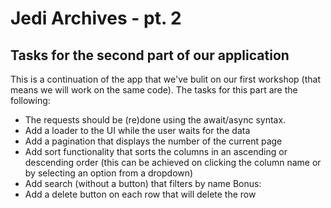 # Jedi Archives - pt. 2

## Tasks for the second part of our application

This is a continuation of the app that we've bulit on our first workshop (that means we will work on the same code). The tasks for this part are the following:

- The requests should be (re)done using the await/async syntax.
- Add a loader to the UI while the user waits for the data
- Add a pagination that displays the number of the current page
- Add sort functionality that sorts the columns in an ascending or descending order (this can be achieved on clicking the column name or by selecting an option from a dropdown)
- Add search (without a button) that filters by name
Bonus:
- Add a delete button on each row that will delete the row

